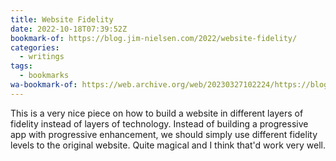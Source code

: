 ```yaml
---
title: Website Fidelity
date: 2022-10-18T07:39:52Z
bookmark-of: https://blog.jim-nielsen.com/2022/website-fidelity/
categories:
  - writings
tags:
  - bookmarks
wa-bookmark-of: https://web.archive.org/web/20230327102224/https://blog.jim-nielsen.com/2022/website-fidelity/
---
```


This is a very nice piece on how to build a website in different layers of fidelity instead of layers of technology. Instead of building a progressive app with progressive enhancement, we should simply use different fidelity levels to the original website. Quite magical and I think that'd work very well.
